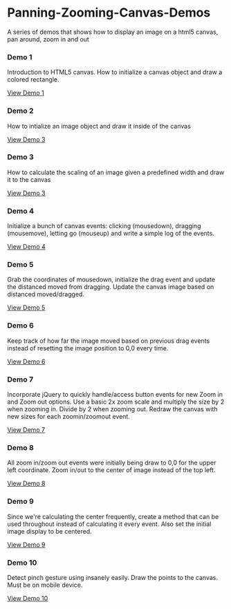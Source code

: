 # Panning-Zooming-Canvas-Demos

A series of demos that shows how to display an image on a html5 canvas, pan around, zoom in and out

### Demo 1
Introduction to HTML5 canvas. How to initialize a canvas object and draw a colored rectangle.

[View Demo 1](http://dayobject.me/canvas/demo1)

### Demo 2
How to intialize an image object and draw it inside of the canvas

[View Demo 3](http://dayobject.me/canvas/demo2)

### Demo 3
How to calculate the scaling of an image given a predefined width and draw it to the canvas

[View Demo 3](http://dayobject.me/canvas/demo3)

### Demo 4
Initialize a bunch of canvas events: clicking (mousedown), dragging (mousemove), letting go (mouseup) and write a simple log of the events.

[View Demo 4](http://dayobject.me/canvas/demo4)

### Demo 5
Grab the coordinates of mousedown, initialize the drag event and update the distanced moved from dragging. Update the canvas image based on distanced moved/dragged.

[View Demo 5](http://dayobject.me/canvas/demo5)

### Demo 6
Keep track of how far the image moved based on previous drag events instead of resetting the image position to 0,0 every time.

[View Demo 6](http://dayobject.me/canvas/demo6)

### Demo 7
Incorporate jQuery to quickly handle/access button events for new Zoom in and Zoom out options. Use a basic 2x zoom scale and multiply the size by 2 when zooming in. Divide by 2 when zooming out. Redraw the canvas with new sizes for each zoomin/zoomout event.

[View Demo 7](http://dayobject.me/canvas/demo7)

### Demo 8
All zoom in/zoom out events were initially being draw to 0,0 for the upper left coordinate. Zoom in/out to the center of image instead of the top left. 

[View Demo 8](http://dayobject.me/canvas/demo8)

### Demo 9
Since we're calculating the center frequently, create a method that can be used throughout instead of calculating it every event. Also set the initial image display to be centered.

[View Demo 9](http://dayobject.me/canvas/demo9)

### Demo 10
Detect pinch gesture using insanely easily. Draw the points to the canvas. Must be on mobile device.

[View Demo 10](http://dayobject.me/canvas/demo10)

